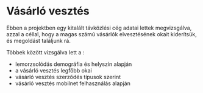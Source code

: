 
# Vásárló vesztés   

Ebben a projektben egy kitalált távközlési cég adatai lettek megvizsgálva, azzal a céllal, hogy a magas számú vásárlók elvesztésének okait kiderítsük, és megoldást találjunk rá.

Többek között vizsgálva lett a :
- lemorzsolódás demográfia és helyszín alapján
- a vásárló vesztés legfőbb okai
- vásárló vesztés szerződés típusok szerint
- vásárló vesztés mobilnet felhasználás alapján
